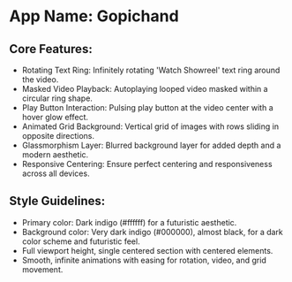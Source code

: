 # **App Name**: Gopichand

## Core Features:

- Rotating Text Ring: Infinitely rotating 'Watch Showreel' text ring around the video.
- Masked Video Playback: Autoplaying looped video masked within a circular ring shape.
- Play Button Interaction: Pulsing play button at the video center with a hover glow effect.
- Animated Grid Background: Vertical grid of images with rows sliding in opposite directions.
- Glassmorphism Layer: Blurred background layer for added depth and a modern aesthetic.
- Responsive Centering: Ensure perfect centering and responsiveness across all devices.

## Style Guidelines:

- Primary color: Dark indigo (#ffffff) for a futuristic aesthetic.
- Background color: Very dark indigo (#000000), almost black, for a dark color scheme and futuristic feel.
- Full viewport height, single centered section with centered elements.
- Smooth, infinite animations with easing for rotation, video, and grid movement.